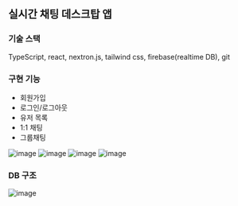 ## 실시간 채팅 데스크탑 앱

### 기술 스택

TypeScript, react, nextron.js, tailwind css, firebase(realtime DB), git

### 구현 기능

- 회원가입
- 로그인/로그아웃
- 유저 목록
- 1:1 채팅
- 그룹채팅

![image](https://user-images.githubusercontent.com/65033180/184865093-fa26b823-fb86-4d45-82ff-57d978f67333.png)
![image](https://user-images.githubusercontent.com/65033180/184865643-88a21d7f-5d01-4e24-b651-63a5a153fc66.png)
![image](https://user-images.githubusercontent.com/65033180/184865503-44e7355c-f541-42fa-b152-74687465d1ec.png)
![image](https://user-images.githubusercontent.com/65033180/184866382-bbf7ee96-64c5-4307-a2dd-1aca2a9068cd.png)

### DB 구조
![image](https://user-images.githubusercontent.com/65033180/184873106-93d92be3-4566-4506-bea2-8098b3876142.png)
